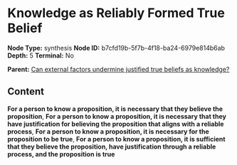 # Knowledge as Reliably Formed True Belief

**Node Type:** synthesis
**Node ID:** b7cfd19b-5f7b-4f18-ba24-6979e814b6ab
**Depth:** 5
**Terminal:** No

**Parent:** [Can external factors undermine justified true beliefs as knowledge?](can-external-factors-undermine-justified-true-beliefs-as-knowledge-antithesis-23e8384d-f460-4d4b-8ff9-3845e96edcbb.md)

## Content

**For a person to know a proposition, it is necessary that they believe the proposition**, **For a person to know a proposition, it is necessary that they have justification for believing the proposition that aligns with a reliable process**, **For a person to know a proposition, it is necessary for the proposition to be true**, **For a person to know a proposition, it is sufficient that they believe the proposition, have justification through a reliable process, and the proposition is true**
